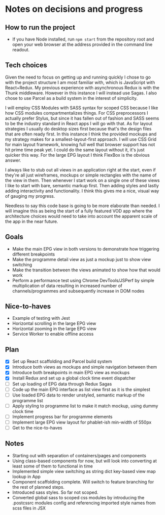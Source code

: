 # Notes on decisions and progress

## How to run the project
* If you have Node installed, run ```npm start``` from the repository root and open your web browser at the address provided in the command line readout.


## Tech choices
Given the need to focus on getting up and running quickly I chose to go with the project structure I am most familiar with, which is JavaScript with React+Redux. My previous experience with asynchronous Redux is with the Thunk middleware. However in this instance I will instead use Sagas. I also chose to use Parcel as a build system in the interest of simplicity.

I will employ CSS Modules with SASS syntax for scoped CSS because I like how CSS modules compartmentalizes things. For CSS preprocessors I actually prefer Stylus, but since it has fallen out of fashion and SASS seems to be the industry standard in React apps I will go with that. As for layout strategies I usually do desktop sizes first because that's the design files that are often ready first. In this instance I think the provided mockups and my strategy makes for a smallest-layout-first approach. I will use CSS Grid for main layout framework, knowing full well that browser support has not hit prime time peak yet. I could do the same layout without it, it's just quicker this way. For the large EPG layout I think FlexBox is the obvious answer.

I always like to stub out all views in an application right at the start, even if they're all just wireframes, mockups or simple rectangles with the name of the view in them. Then whenever I start work on a single one of these views I like to start with bare, semantic markup first. Then adding styles and lastly adding interactivity and functionality. I think this gives me a nice, visual way of gauging my progress.

Needless to say this code base is going to be more elaborate than needed. I will imagine this as being the start of a fully featured VOD app where the architecture choices would need to take into account the apparent scale of the app in the near future. 

## Goals
* Make the main EPG view in both versions to demonstrate how triggering different breakpoints
* Make the programme detail view as just a mockup just to show view switching
* Make the transition between the views animated to show how that would work
* Perform a performance test using Chrome DevTools/JSPerf by simple multiplication of data resulting in increased number of channels/programmes and subsequently increase in DOM nodes

## Nice-to-haves
* Example of testing with Jest
* Horizontal scrolling in the large EPG view
* Horizontal zooming in the large EPG view
* Service Worker to enable offline access

## Plan
* [x] Set up React scaffolding and Parcel build system
* [x] Introduce both views as mockups and simple navigation between them
* [x] Introduce both breakpoints in main EPG view as mockups
* [x] Install Redux and set up a global clock time event dispatcher
* [ ] Set up loading of EPG data through Redux Sagas
* [ ] Code up the main EPG interface as list view first as it is the simplest
* [ ] Use loaded EPG data to render unstyled, semantic markup of the programme list
* [ ] Apply styling to programme list to make it match mockup, using dummy clock time
* [ ] Implement progress bar for programme elements
* [ ] Implement large EPG view layout for phablet-ish min-width of 550px
* [ ] Get to the nice-to-haves

## Notes
* Starting out with separation of containers/pages and components
* Using class-based components for now, but will look into converting at least some of them to functional in time
* Implemented simple view switching as string dict key-based view map lookup in App
* Component scaffolding complete. Will switch to feature branching for the rest of planned steps.
* Introduced sass styles. So far not scoped.
* Converted global sass to scoped css modules by introducing the .postcssrc modules config and referencing imported style names from scss files in JSX